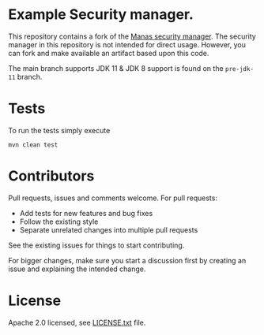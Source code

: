 Example Security manager.
==============

This repository contains a fork of the [Manas security manager](https://code.google.com/archive/p/manas-java-security/).
The security manager in this repository is not intended for direct usage.
However, you can fork and make available an artifact based upon this code.

The main branch supports JDK 11 & JDK 8 support is found on the `pre-jdk-11` branch.


Tests
=====

To run the tests simply execute

	mvn clean test


Contributors
============

Pull requests, issues and comments welcome. For pull requests:

* Add tests for new features and bug fixes
* Follow the existing style
* Separate unrelated changes into multiple pull requests

See the existing issues for things to start contributing.

For bigger changes, make sure you start a discussion first by creating
an issue and explaining the intended change.

License
========

Apache 2.0 licensed, see [LICENSE.txt](LICENSE.txt) file.
